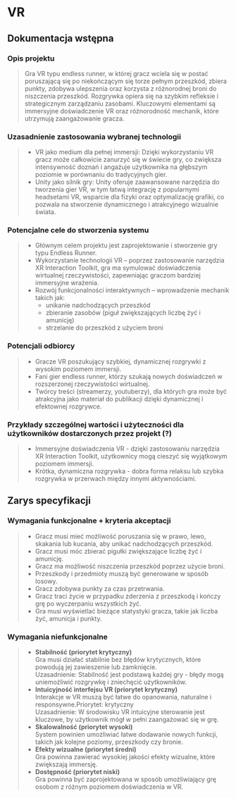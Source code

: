 # VR

## Dokumentacja wstępna

### Opis projektu

> Gra VR typu endless runner, w której gracz wciela się w postać poruszającą się po niekończącym się torze pełnym przeszkód, zbiera punkty, zdobywa ulepszenia oraz korzysta z różnorodnej broni do niszczenia przeszkód. Rozgrywka opiera się na szybkim refleksie i strategicznym zarządzaniu zasobami. Kluczowymi elementami są immersyjne doświadczenie VR oraz różnorodność mechanik, które utrzymują zaangażowanie gracza.

### Uzasadnienie zastosowania wybranej technologii

> - VR jako medium dla pełnej immersji: Dzięki wykorzystaniu VR gracz może całkowicie zanurzyć się w świecie gry, co zwiększa intensywność doznań i angażuje użytkownika na głębszym poziomie w porównaniu do tradycyjnych gier.
> - Unity jako silnik gry: Unity oferuje zaawansowane narzędzia do tworzenia gier VR, w tym łatwą integrację z popularnymi headsetami VR, wsparcie dla fizyki oraz optymalizację grafiki, co pozwala na stworzenie dynamicznego i atrakcyjnego wizualnie świata.

### Potencjalne cele do stworzenia systemu

> - Głównym celem projektu jest zaprojektowanie i stworzenie gry typu Endless Runner.
> - Wykorzystanie technologii VR – poprzez zastosowanie narzędzia XR Interaction Toolkit, gra ma symulować doświadczenia wirtualnej rzeczywistości, zapewniając graczom bardziej immersyjne wrażenia.
> - Rozwój funkcjonalności interaktywnych – wprowadzenie mechanik takich jak:
>   - unikanie nadchodzących przeszkód
>   - zbieranie zasobów (piguł zwiększających liczbę żyć i amunicję)
>   - strzelanie do przeszkód z użyciem broni

### Potencjali odbiorcy

> - Gracze VR poszukujący szybkiej, dynamicznej rozgrywki z wysokim poziomem immersji.
> - Fani gier endless runner, którzy szukają nowych doświadczeń w rozszerzonej rzeczywistości wirtualnej.
> - Twórcy treści (streamerzy, youtuberzy), dla których gra może być atrakcyjna jako materiał do publikacji dzięki dynamicznej i efektownej rozgrywce.

### Przykłady szczególnej wartości i użyteczności dla użytkowników dostarczonych przez projekt (?)

> - Immersyjne doświadczenia VR - dzięki zastosowaniu narzędzia XR Interaction Toolkit, użytkownicy mogą cieszyć się wyjątkowym poziomem immersji.
> - Krótka, dynamiczna rozgrywka - dobra forma relaksu lub szybka rozgrywka w przerwach między innymi aktywnościami.

## Zarys specyfikacji

### Wymagania funkcjonalne + kryteria akceptacji

> - Gracz musi mieć możliwość poruszania się w prawo, lewo, skakania lub kucania, aby unikać nadchodzących przeszkód.
> - Gracz musi móc zbierać pigułki zwiększające liczbę żyć i amunicję.
> - Gracz ma możliwość niszczenia przeszkód poprzez użycie broni.
> - Przeszkody i przedmioty muszą być generowane w sposób losowy.
> - Gracz zdobywa punkty za czas przetrwania.
> - Gracz traci życie w przypadku zderzenia z przeszkodą i kończy grę po wyczerpaniu wszystkich żyć.
> - Gra musi wyświetlać bieżące statystyki gracza, takie jak liczba żyć, amunicja i punkty.

### Wymagania niefunkcjonalne

> - <b>Stabilność (priorytet krytyczny)</b><br> Gra musi działać stabilnie bez błędów krytycznych, które powodują jej zawieszenie lub zamknięcie. <br>Uzasadnienie: Stabilność jest podstawą każdej gry - błędy mogą uniemożliwić rozgrywkę i zniechęcić użytkowników.
> - <b>Intuicyjność interfejsu VR (priorytet krytyczny)</b><br>Interakcje w VR muszą być łatwe do opanowania, naturalne i responsywne.Priorytet: krytyczny <br>Uzasadnienie: W środowisku VR intuicyjne sterowanie jest kluczowe, by użytkownik mógł w pełni zaangażować się w grę.
> - <b>Skalowalność (priorytet wysoki)</b><br>System powinien umożliwiać łatwe dodawanie nowych funkcji, takich jak kolejne poziomy, przeszkody czy bronie.
> - <b>Efekty wizualne (priorytet średni)</b><br>Gra powinna zawierać wysokiej jakości efekty wizualne, które zwiększają immersję.
> - <b>Dostępność (priorytet niski)</b><br>Gra powinna być zaprojektowana w sposób umożliwiający grę osobom z różnym poziomem doświadczenia w VR.
